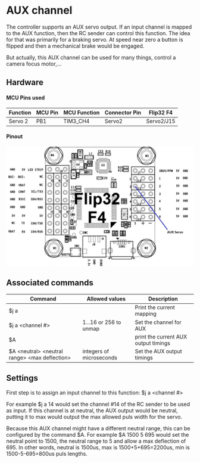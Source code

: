 # AUX channel

The controller supports an AUX servo output. If an input channel is mapped to the AUX function, then the RC sender can control this function. The idea for that was primarily for a braking servo. At speed near zero a button is flipped and then a mechanical brake would be engaged. 

But actually, this AUX channel can be used for many things, control a camera focus motor,...

## Hardware

#### MCU Pins used

| Function | MCU Pin | MCU Function | Connector Pin | Flip32 F4  |
| -------- | ------- | ------------ | ------------- | ---------- |
| Servo 2  | PB1     | TIM3_CH4     | Servo2        | Servo2/J15 |



#### Pinout

![UART Pins](../_images/Flip32_F4_Pins_AUX.jpg)



## Associated commands

| Command                                              | Allowed values           | Description                          |
| ---------------------------------------------------- | ------------------------ | ------------------------------------ |
| \$j a                                                |                          | Print the current mapping            |
| \$j a \<channel #\>                                  | 1...16 or 256 to unmap   | Set the channel for AUX              |
| \$A                                                  |                          | print the current AUX output timings |
| \$A \<neutral\> \<neutral range\> \<max deflection\> | integers of microseconds | Set the AUX output timings           |



## Settings

First step is to assign an input channel to this function: \$j a \<channel #\>

For example \$j a 14 would set the channel #14 of the RC sender to be used as input. If this channel is at neutral, the AUX output would be neutral, putting it to max would output the max allowed puls width for the servo.

Because this AUX channel might have a different neutral range, this can be configured by the command \$A. For example \$A 1500 5 695 would set the neutral point to 1500, the neutral range to 5 and allow a max deflection of 695. In other words, neutral is 1500us, max is 1500+5+695=2200us, min is 1500-5-695=800us puls lengths.
